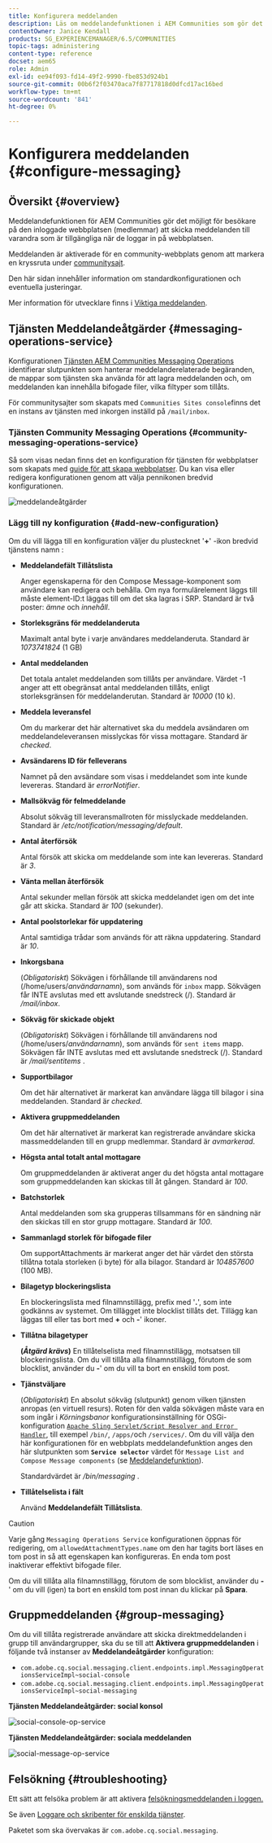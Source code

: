 ```yaml
---
title: Konfigurera meddelanden
description: Läs om meddelandefunktionen i AEM Communities som gör det möjligt för besökare på den inloggade webbplatsen (medlemmar) att skicka meddelanden till varandra.
contentOwner: Janice Kendall
products: SG_EXPERIENCEMANAGER/6.5/COMMUNITIES
topic-tags: administering
content-type: reference
docset: aem65
role: Admin
exl-id: ee94f093-fd14-49f2-9990-fbe853d924b1
source-git-commit: 00b6f2f03470aca7f87717818d0dfcd17ac16bed
workflow-type: tm+mt
source-wordcount: '841'
ht-degree: 0%

---
```


# Konfigurera meddelanden {#configure-messaging}

## Översikt {#overview}

Meddelandefunktionen för AEM Communities gör det möjligt för besökare på den inloggade webbplatsen (medlemmar) att skicka meddelanden till varandra som är tillgängliga när de loggar in på webbplatsen.

Meddelanden är aktiverade för en community-webbplats genom att markera en kryssruta under [communitysajt](/help/communities/sites-console.md).

Den här sidan innehåller information om standardkonfigurationen och eventuella justeringar.

Mer information för utvecklare finns i [Viktiga meddelanden](/help/communities/essentials-messaging.md).

## Tjänsten Meddelandeåtgärder {#messaging-operations-service}

Konfigurationen [Tjänsten AEM Communities Messaging Operations](https://localhost:4502/system/console/configMgr/com.adobe.cq.social.messaging.client.endpoints.impl.MessagingOperationsServiceImpl) identifierar slutpunkten som hanterar meddelanderelaterade begäranden, de mappar som tjänsten ska använda för att lagra meddelanden och, om meddelanden kan innehålla bifogade filer, vilka filtyper som tillåts.

För communitysajter som skapats med `Communities Sites console`finns det en instans av tjänsten med inkorgen inställd på `/mail/inbox`.

### Tjänsten Community Messaging Operations {#community-messaging-operations-service}

Så som visas nedan finns det en konfiguration för tjänsten för webbplatser som skapats med [guide för att skapa webbplatser](/help/communities/sites-console.md). Du kan visa eller redigera konfigurationen genom att välja pennikonen bredvid konfigurationen.

![meddelandeåtgärder](assets/messaging-operations.png)

### Lägg till ny konfiguration {#add-new-configuration}

Om du vill lägga till en konfiguration väljer du plustecknet &#39;**+**&#39; -ikon bredvid tjänstens namn :

* **Meddelandefält Tillåtslista**

  Anger egenskaperna för den Compose Message-komponent som användare kan redigera och behålla. Om nya formulärelement läggs till måste element-ID:t läggas till om det ska lagras i SRP. Standard är två poster: *ämne* och *innehåll*.

* **Storleksgräns för meddelanderuta**

  Maximalt antal byte i varje användares meddelanderuta. Standard är *1073741824* (1 GB)

* **Antal meddelanden**

  Det totala antalet meddelanden som tillåts per användare. Värdet -1 anger att ett obegränsat antal meddelanden tillåts, enligt storleksgränsen för meddelanderutan. Standard är *10000* (10 k).

* **Meddela leveransfel**

  Om du markerar det här alternativet ska du meddela avsändaren om meddelandeleveransen misslyckas för vissa mottagare. Standard är *checked*.

* **Avsändarens ID för felleverans**

  Namnet på den avsändare som visas i meddelandet som inte kunde levereras. Standard är *errorNotifier*.

* **Mallsökväg för felmeddelande**

  Absolut sökväg till leveransmallroten för misslyckade meddelanden. Standard är */etc/notification/messaging/default*.

* **Antal återförsök**

  Antal försök att skicka om meddelande som inte kan levereras. Standard är *3*.

* **Vänta mellan återförsök**

  Antal sekunder mellan försök att skicka meddelandet igen om det inte går att skicka. Standard är *100* (sekunder).

* **Antal poolstorlekar för uppdatering**

  Antal samtidiga trådar som används för att räkna uppdatering. Standard är *10*.

* **Inkorgsbana**

  (*Obligatoriskt*) Sökvägen i förhållande till användarens nod (/home/users/*användarnamn*), som används för `inbox` mapp. Sökvägen får INTE avslutas med ett avslutande snedstreck (/). Standard är */mail/inbox*.

* **Sökväg för skickade objekt**

  (*Obligatoriskt*) Sökvägen i förhållande till användarens nod (/home/users/*användarnamn*), som används för `sent items` mapp. Sökvägen får INTE avslutas med ett avslutande snedstreck (/). Standard är */mail/sentitems* .

* **Supportbilagor**

  Om det här alternativet är markerat kan användare lägga till bilagor i sina meddelanden. Standard är *checked*.

* **Aktivera gruppmeddelanden**

  Om det här alternativet är markerat kan registrerade användare skicka massmeddelanden till en grupp medlemmar. Standard är *avmarkerad*.

* **Högsta antal totalt antal mottagare**

  Om gruppmeddelanden är aktiverat anger du det högsta antal mottagare som gruppmeddelanden kan skickas till åt gången. Standard är *100*.

* **Batchstorlek**

  Antal meddelanden som ska grupperas tillsammans för en sändning när den skickas till en stor grupp mottagare. Standard är *100*.

* **Sammanlagd storlek för bifogade filer**

  Om supportAttachments är markerat anger det här värdet den största tillåtna totala storleken (i byte) för alla bilagor. Standard är *104857600* (100 MB).

* **Bilagetyp blockeringslista**

  En blockeringslista med filnamnstillägg, prefix med &#39;**.**&#39;, som inte godkänns av systemet. Om tillägget inte blocklist tillåts det. Tillägg kan läggas till eller tas bort med **+** och **-**&#39; ikoner.

* **Tillåtna bilagetyper**

  **(*Åtgärd krävs*)** En tillåtelselista med filnamnstillägg, motsatsen till blockeringslista. Om du vill tillåta alla filnamnstillägg, förutom de som blocklist, använder du **-**&#39; om du vill ta bort en enskild tom post.

* **Tjänstväljare**

  (*Obligatoriskt*) En absolut sökväg (slutpunkt) genom vilken tjänsten anropas (en virtuell resurs). Roten för den valda sökvägen måste vara en som ingår i *Körningsbanor* konfigurationsinställning för OSGi-konfiguration [`Apache Sling Servlet/Script Resolver and Error Handler`](https://localhost:4502/system/console/configMgr/org.apache.sling.servlets.resolver.SlingServletResolver), till exempel `/bin/`, `/apps/`och `/services/`. Om du vill välja den här konfigurationen för en webbplats meddelandefunktion anges den här slutpunkten som **`Service selector`** värdet för `Message List and Compose Message components` (se [Meddelandefunktion](/help/communities/configure-messaging.md)).

  Standardvärdet är */bin/messaging* .

* **Tillåtelselista i fält**

  Använd **Meddelandefält Tillåtslista**.

>[!CAUTION]
>
>Varje gång `Messaging Operations Service` konfigurationen öppnas för redigering, om `allowedAttachmentTypes.name` om den har tagits bort läses en tom post in så att egenskapen kan konfigureras. En enda tom post inaktiverar effektivt bifogade filer.
>
>Om du vill tillåta alla filnamnstillägg, förutom de som blocklist, använder du **-**&#39; om du vill (igen) ta bort en enskild tom post innan du klickar på **Spara**.

## Gruppmeddelanden {#group-messaging}

Om du vill tillåta registrerade användare att skicka direktmeddelanden i grupp till användargrupper, ska du se till att **Aktivera gruppmeddelanden** i följande två instanser av **Meddelandeåtgärder** konfiguration:

* `com.adobe.cq.social.messaging.client.endpoints.impl.MessagingOperationsServiceImpl~social-console`
* `com.adobe.cq.social.messaging.client.endpoints.impl.MessagingOperationsServiceImpl~social-messaging`

**Tjänsten Meddelandeåtgärder: social konsol**

![social-console-op-service](assets/social-console-op-service.png)

**Tjänsten Meddelandeåtgärder: sociala meddelanden**

![social-message-op-service](assets/social-message-op-service.png)

## Felsökning {#troubleshooting}

Ett sätt att felsöka problem är att aktivera [felsökningsmeddelanden i loggen.](/help/sites-administering/troubleshooting.md)

Se även [Loggare och skribenter för enskilda tjänster](/help/sites-deploying/configure-logging.md#loggers-and-writers-for-individual-services).

Paketet som ska övervakas är `com.adobe.cq.social.messaging`.
